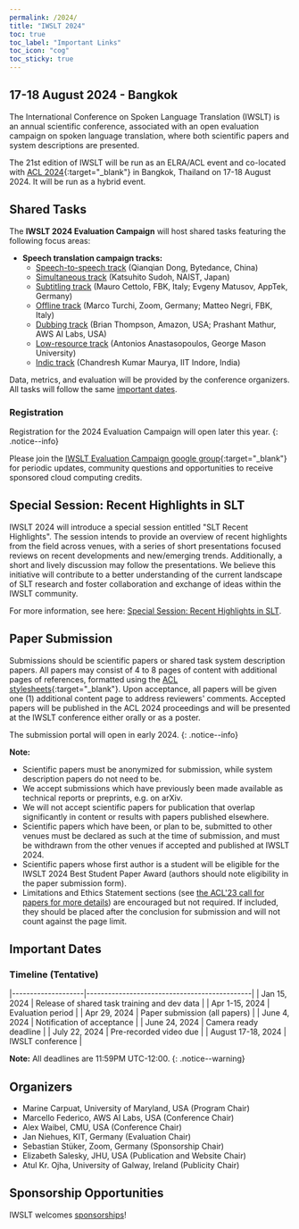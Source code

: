 ```yaml
---
permalink: /2024/
title: "IWSLT 2024"
toc: true
toc_label: "Important Links"
toc_icon: "cog"
toc_sticky: true
---
```


##  17-18 August 2024 - Bangkok

The International Conference on Spoken Language Translation (IWSLT) is an annual scientific conference, associated with an open evaluation campaign on spoken language translation, where both scientific papers and system descriptions are presented.

The 21st edition of IWSLT will be run as an ELRA/ACL event and co-located with [ACL 2024](https://2024.aclweb.org/){:target="_blank"} in Bangkok, Thailand on  17-18 August 2024. It will be run as a hybrid event.


## Shared Tasks

The **IWSLT 2024 Evaluation Campaign** will host shared tasks featuring the following focus areas:

- **Speech translation campaign tracks:**
  - [Speech-to-speech track](/2024/s2s)  (Qianqian Dong, Bytedance, China) 
  - [Simultaneous track](/2024/simultaneous) (Katsuhito Sudoh, NAIST, Japan)
  - [Subtitling track](/2024/subtitling)  (Mauro Cettolo, FBK, Italy; Evgeny Matusov, AppTek, Germany)
  - [Offline track](/2024/offline)  (Marco Turchi, Zoom, Germany; Matteo Negri, FBK, Italy)
  - [Dubbing track](/2024/dubbing)  (Brian Thompson, Amazon, USA; Prashant Mathur, AWS AI Labs, USA)
  - [Low-resource track](/2024/low-resource)  (Antonios Anastasopoulos, George Mason University)
  - [Indic track](/2024/indic)  (Chandresh Kumar Maurya, IIT Indore, India)

Data, metrics, and evaluation will be provided by the conference organizers.  
All tasks will follow the same [important dates](#important-dates). 


### Registration

Registration for the 2024 Evaluation Campaign will open later this year. 
{: .notice--info}

Please join the [IWSLT Evaluation Campaign google group](https://groups.google.com/g/iwslt-evaluation-campaign){:target="_blank"} for periodic updates, community questions and opportunities to receive sponsored cloud computing credits.


## Special Session: Recent Highlights in SLT

IWSLT 2024 will introduce a special session entitled "SLT Recent Highlights".
The session intends to provide an overview of recent highlights from the field across venues, with a series of short presentations focused reviews on recent developments and new/emerging trends. 
Additionally, a short and lively discussion may follow the presentations. 
We believe this initiative will contribute to a better understanding of the current landscape of SLT research and foster collaboration and exchange of ideas within the IWSLT community.

For more information, see here: [Special Session: Recent Highlights in SLT](/2024/special-session). 


## Paper Submission

Submissions should be scientific papers or shared task system description papers. 
All papers may consist of 4 to 8 pages of content with additional pages of references, formatted using the [ACL stylesheets](https://acl-org.github.io/ACLPUB/formatting.html){:target="_blank"}. 
Upon acceptance, all papers will be given one (1) additional content page to address reviewers' comments.
Accepted papers will be published in the ACL 2024 proceedings and will be presented at the IWSLT conference either orally or as a poster.

The submission portal will open in early 2024.
{: .notice--info}

**Note:**
- Scientific papers must be anonymized for submission, while system description papers do not need to be.
- We accept submissions which have previously been made available as technical reports or preprints, e.g. on arXiv.
- We will not accept scientific papers for publication that overlap significantly in content or results with papers published elsewhere.
- Scientific papers which have been, or plan to be, submitted to other venues must be declared as such at the time of submission, and must be withdrawn from the other venues if accepted and published at IWSLT 2024.
- Scientific papers whose first author is a student will be eligible for the IWSLT 2024 Best Student Paper Award (authors should note eligibility in the paper submission form).
- Limitations and Ethics Statement sections (see [the ACL'23 call for papers for more details](https://2023.aclweb.org/calls/main_conference/)) are encouraged but not required. If included, they should be placed after the conclusion for submission and will not count against the page limit. 


## Important Dates

### Timeline (Tentative)

|--------------------|----------------------------------------------|
| Jan 15, 2024       | Release of shared task training and dev data |
| Apr 1-15, 2024     | Evaluation period                            |
| Apr 29, 2024       | Paper submission (all papers)                |
| June 4, 2024       | Notification of acceptance                   |
| June 24, 2024      | Camera ready deadline                        |
| July 22, 2024      | Pre-recorded video due                       |
| August 17-18, 2024 | IWSLT conference                             |


**Note:** All deadlines are 11:59PM UTC-12:00.
{: .notice--warning}


## Organizers
- Marine Carpuat, University of Maryland, USA (Program Chair) 
- Marcello Federico, AWS AI Labs, USA (Conference Chair)
- Alex Waibel, CMU, USA (Conference Chair)
- Jan Niehues, KIT, Germany (Evaluation Chair)
- Sebastian Stüker, Zoom, Germany (Sponsorship Chair)
- Elizabeth Salesky, JHU, USA (Publication and Website Chair)
- Atul Kr. Ojha, University of Galway, Ireland (Publicity Chair)


## Sponsorship Opportunities
IWSLT welcomes [sponsorships](/2024/sponsor_info)!


